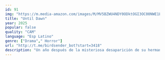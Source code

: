 ```yaml
---
id: 91
img: "https://m.media-amazon.com/images/M/MV5BZWU4NDY0ODktOGI3OC00NWE1LWIwYmQtNmJiZWU3NmZlMDhkXkEyXkFqcGc@._V1_SX300.jpg"
title: "Until Dawn"
year: 2025
popular: false
quality: "CAM"
language: "Esp Latino"
genre: ["Drama"," Horror"]
url: "http://t.me/birdsender_bot?start=3418"
description: "Un año después de la misteriosa desaparición de su hermana Melanie, Clover y sus amigas se dirigen al remoto valle donde desapareció en busca de respuestas. Mientras exploran un centro de visitantes abandonado, son acechadas por un asesino enmascarado que las mata una a una de forma horrible… para después despertar y encontrarse de nuevo al principio de la misma noche. Atrapadas en el valle, se ven obligadas a revivir la historia una y otra vez, solo que cada vez la amenaza asesina es diferente y aún más aterradora que la anterior. Con la esperanza menguando, el grupo pronto se da cuenta de que solo les queda un número limitado de muertes y que la única forma de escapar es sobrevivir hasta el amanecer."
---
```

